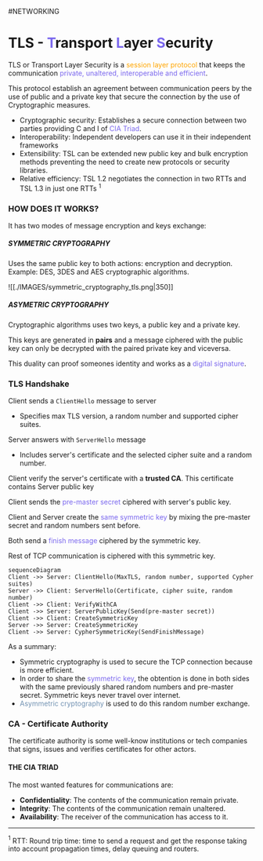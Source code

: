 #NETWORKING 

# TLS - <span style="color:MediumSlateBlue;">T</span>ransport <span style="color:MediumSlateBlue;">L</span>ayer <span style="color:MediumSlateBlue;">S</span>ecurity

TLS or Transport Layer Security is a <span style="color:orange;">session layer protocol</span> that keeps the communication <span style="color:MediumSlateBlue;">private, unaltered, interoperable and efficient</span>. 

This protocol establish an agreement between communication peers by the use of public and a private key that secure the connection by the use of Cryptographic measures. 

* Cryptographic security: Establishes a secure connection between two parties providing C and I of <span style="color:MediumSlateBlue;">CIA Triad</span>.
* Interoperability: Independent developers can use it in their independent frameworks
* Extensibility: TSL can be extended new public key and bulk encryption methods preventing the need to create new protocols or security libraries. 
* Relative efficiency: TSL 1.2 negotiates the connection in two RTTs and TSL 1.3 in just one RTTs $^1$

### HOW DOES IT WORKS? 

It has two modes of message encryption and keys exchange: 

##### SYMMETRIC CRYPTOGRAPHY

Uses the same public key to both actions: encryption and decryption. 
Example: DES, 3DES and AES cryptographic algorithms. 

![[./IMAGES/symmetric_cryptography_tls.png|350]]

##### ASYMETRIC CRYPTOGRAPHY

Cryptographic algorithms uses two keys, a public key and a private key. 

This keys are generated in **pairs** and a message ciphered with the public key can only be decrypted with the paired private key and viceversa. 

This duality can proof someones identity and works as a <span style="color:MediumSlateBlue;">digital signature</span>. 


### TLS Handshake

Client sends a `ClientHello` message to server
* Specifies max TLS version, a random number and supported cipher suites. 

Server answers with `ServerHello` message
* Includes server's certificate and the selected cipher suite and a random number. 

Client verify the server's certificate with a **trusted CA**. This certificate contains Server public key

Client sends the <span style="color:MediumSlateBlue;">pre-master secret</span> ciphered with server's public key. 

Client and Server create the <span style="color:MediumSlateBlue;">same symmetric key</span> by mixing the pre-master secret and random numbers sent before. 

Both send a <span style="color:MediumSlateBlue;">finish message</span> ciphered by the symmetric key. 

Rest of TCP communication is ciphered with this symmetric key. 

```mermaid
sequenceDiagram
Client ->> Server: ClientHello(MaxTLS, random number, supported Cypher suites)
Server ->> Client: ServerHello(Certificate, cipher suite, random number)
Client ->> Client: VerifyWithCA
Client ->> Server: ServerPublicKey(Send(pre-master secret))
Client ->> Client: CreateSymmetricKey
Server ->> Server: CreateSymmetricKey
Client ->> Server: CypherSymmetricKey(SendFinishMessage)
```

As a summary: 

* Symmetric cryptography is used to secure the TCP connection because is more efficient. 
* In order to share the <span style="color:MediumSlateBlue;">symmetric key</span>, the obtention is done in both sides with the same previously shared random numbers and pre-master secret. Symmetric keys never travel over internet. 
* <span style="color:#7393B3;">Asymmetric cryptography</span> is used to do this random number exchange. 


### CA - Certificate Authority

The certificate authority is some well-know institutions or tech companies that signs, issues and verifies certificates for other actors. 

#### THE CIA TRIAD

The most wanted features for communications are: 

* **Confidentiality**: The contents of the communication remain private. 
* **Integrity**: The contents of the communication remain unaltered. 
* **Availability**: The receiver of the communication has access to it.

---
$^1$ RTT: Round trip time: time to send a request and get the response taking into account propagation times, delay queuing and routers. 